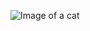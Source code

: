![Image of a cat](https://camo.githubusercontent.com/5215e6fe0e2fc740eb8d91fe380287294fcacca5/68747470733a2f2f6f63746f6465782e6769746875622e636f6d2f696d616765732f79616b746f6361742e706e67)
